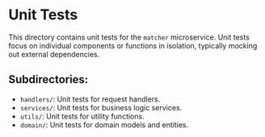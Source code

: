 # Unit Tests

This directory contains unit tests for the `matcher` microservice. Unit tests focus on individual components or functions in isolation, typically mocking out external dependencies.

## Subdirectories:
- `handlers/`: Unit tests for request handlers.
- `services/`: Unit tests for business logic services.
- `utils/`: Unit tests for utility functions.
- `domain/`: Unit tests for domain models and entities.
